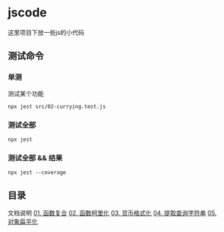 # jscode

这里项目下放一些js的小代码

## 测试命令
### 单测
测试某个功能
```
npx jest src/02-currying.test.js
```

### 测试全部
```
npx jest
```

### 测试全部 && 结果 
```
npx jest --coverage
```
## 目录

文档说明
[01. 函数复合](./doc/01.函数组合.md)
[02. 函数柯里化](./doc/02.函数柯里化.md)
[03. 货币格式化](./doc/03.货币格式化.md)
[04. 提取查询字符串](./doc/04.提取查询字符串.md)
[05. 对象扁平化](./doc/05.对象扁平化.md)

